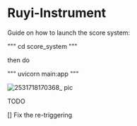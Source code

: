 # Ruyi-Instrument


Guide on how to launch the score system:

""" cd score_system """

then do 

""" uvicorn main:app """



![2531718170368_ pic](https://github.com/zmk5566/Ruyi-Instrument/assets/98451647/e33d1e47-b195-4ddc-bbc3-786bf00b5e1a)


TODO

[] Fix the re-triggering
